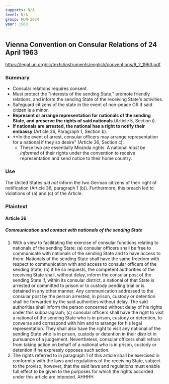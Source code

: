 ```yaml
---
supports: N/A
level: N/A
group: MUN-2024
year: 1963
---
```

## Vienna Convention on Consular Relations of 24 April 1963

https://legal.un.org/ilc/texts/instruments/english/conventions/9_2_1963.pdf

### Summary

- Consular relations requires consent. 
- Must protect the "interests of the sending State," promote friendly relations, and inform the sending State of the receiving State's activities. 
- Safeguard citizens of the state in the event of non-peace OR if said citizen is a minor.
- **Represent or arrange representation for nationals of the sending State, and preserve the rights of said nationals** (Article 5, Section i).
- **If nationals are arrested, the national has a right to notify their embassy** (Article 36, Paragraph 1, Section b).
- **In the event of arrest, consular officers may arrange representation for a national if they so desire" (Article 36, Section c).
	- These two are essentially Miranda rights. A national *must be informed* of their rights under the convention to receive representation and send notice to their home country.
### Use

The United States *did not* inform the two German citizens of their right of notification (Article 36, paragraph 1 (b)). Furthermore, this breach led to violations of (a) and (c) of the Article. 

### Plaintext
#### Article 36 
##### Communication and contact with nationals of the sending State 

1. With a view to facilitating the exercise of consular functions relating to nationals of the sending State: 
	(a) consular officers shall be free to communicate with nationals of the sending State and to have access to them. Nationals of the sending State shall have the same freedom with respect to communication with and access to consular officers of the sending State; 
	(b) if he so requests, the competent authorities of the receiving State shall, without delay, inform the consular post of the sending State if, within its consular district, a national of that State is arrested or committed to prison or to custody pending trial or is detained in any other manner. Any communication addressed to the consular post by the person arrested, in prison, custody or detention shall be forwarded by the said authorities without delay. The said authorities shall inform the person concerned without delay of his rights under this subparagraph; 
	(c) consular officers shall have the right to visit a national of the sending State who is in prison, custody or detention, to converse and correspond with him and to arrange for his legal representation. They shall also have the right to visit any national of the sending State who is in prison, custody or detention in their district in pursuance of a judgement. Nevertheless, consular officers shall refrain from taking action on behalf of a national who is in prison, custody or detention if he expressly opposes such action. 
2. The rights referred to in paragraph 1 of this article shall be exercised in conformity with the laws and regulations of the receiving State, subject to the proviso, however, that the said laws and regulations must enable full effect to be given to the purposes for which the rights accorded under this article are intended.
AHHHH